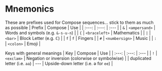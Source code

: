 # Mnemonics
These are prefixes used for Compose sequences... stick to them as much as possible
| Prefix | Compose | Use |
| :---: | :---: | :--- |
| `&` | `<ampersand>` | Words and symbols (e.g. `&-s-u-n`) |
| `{` | `<braceleft>` | Mathematics |
| `|` | `<bar>` | Block Letter (e.g. ℂ) |
| `f` | `f` | Fingers |
| `#` | `<numbersign>` | Music |
| `:` | `<colon>` | Emoji |

Keys with general meanings
| Key | Compose | Use |
| :---: | :---: | :--- |
| `!` | `<exclam>` | Negation or inversion (colorwise or symbolwise) |
| duplicated letter (i.e. `aa`) | --- | Upside-down letter (i.e. ə for `ee`) |
